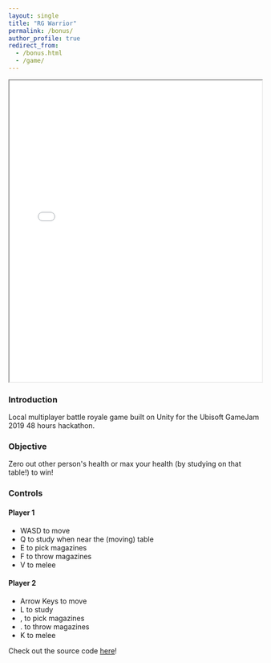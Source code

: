 ```yaml
---
layout: single
title: "RG Warrior"
permalink: /bonus/
author_profile: true
redirect_from:
  - /bonus.html
  - /game/
---
```

<section id="game">
          <iframe src= "/RGWebGL/index.html" width= "100%" height= "600"> </iframe>
          <br>
</section> 


### Introduction
Local multiplayer battle royale game built on Unity for the Ubisoft GameJam 2019 48 hours hackathon.

### Objective
Zero out other person's health or max your health (by studying on that table!) to win!

### Controls
#### Player 1
- WASD to move
- Q to study when near the (moving) table
- E to pick magazines
- F to throw magazines
- V to melee

#### Player 2
- Arrow Keys to move
- L to study
- , to pick magazines
- . to throw magazines
- K to melee

Check out the source code [here](https://github.com/AnshKhurana/RGW-Multiplayer-Unity)!